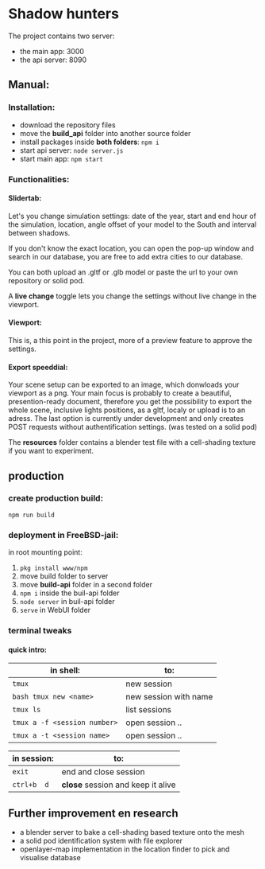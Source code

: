 # Shadow hunters
The project contains two server:

- the main app: 3000
- the api server: 8090

## Manual:
### Installation:

- download the repository files
- move the **build_api** folder into another source folder
- install packages inside **both folders**: `npm i`
- start api server: `node server.js`
- start main app: `npm start`

### Functionalities:
#### Slidertab:
Let's you change simulation settings: date of the year, start and end hour of the simulation, location, angle offset of your model to the South and interval between shadows. 

If you don't know the exact location, you can open the pop-up window and search in our database, you are free to add extra cities to our database.

You can both upload an .gltf or .glb model or paste the url to your own repository or solid pod. 

A **live change** toggle lets you change the settings without live change in the viewport.

#### Viewport:
This is, a this point in the project, more of a preview feature to approve the settings. 

#### Export speeddial:
Your scene setup can be exported to an image, which donwloads your viewport as a png. Your main focus is probably to create a beautiful, presention-ready document, therefore you get the possibility to export the whole scene, inclusive lights positions, as a gltf, localy or upload is to an adress. The last option is currently under development and only creates POST requests without authentification settings. (was tested on a solid pod)

The **resources** folder contains a blender test file with a cell-shading texture if you want to experiment.

## production

### create production build:

`npm run build`

### deployment in FreeBSD-**jail**:

in root mounting point:

1. `pkg install www/npm`
1. move build folder to server
1. move **build-api** folder in a second folder
1. `npm i` inside the buil-api folder
1. `node server` in buil-api folder
1. `serve` in WebUI folder

### terminal tweaks
#### quick intro:

in shell: |  to:
--- | ---
``tmux`` | new session
``bash tmux new <name>`` | new session with name
``tmux ls`` | list sessions
``tmux a -f <session number>`` | open session ..
``tmux a -t <session name>`` | open session ..

in session: | to:
--- | ---
``exit`` | end and close session
``ctrl+b  d`` | **close** session and keep it alive

## Further improvement en research
- a blender server to bake a cell-shading based texture onto the mesh
- a solid pod identification system with file explorer
- openlayer-map implementation in the location finder to pick and visualise database
